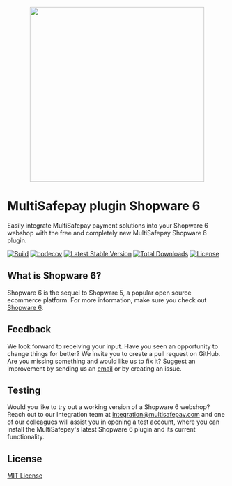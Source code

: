 <p align="center">
  <img src="https://www.multisafepay.com/img/multisafepaylogo.svg" width="400px" position="center">
</p>

# MultiSafepay plugin Shopware 6

Easily integrate MultiSafepay payment solutions into your Shopware 6 webshop with the free and completely new MultiSafepay Shopware 6 plugin.

[![Build](https://github.com/MultiSafepay/shopware6/workflows/Build/badge.svg)](https://github.com/MultiSafepay/shopware6/actions)
[![codecov](https://codecov.io/gh/MultiSafepay/Shopware6/branch/master/graph/badge.svg)](https://codecov.io/gh/MultiSafepay/Shopware6)
[![Latest Stable Version](https://img.shields.io/packagist/v/multisafepay/shopware6.svg)](https://packagist.org/packages/multisafepay/shopware6)
[![Total Downloads](https://img.shields.io/packagist/dt/multisafepay/shopware6.svg)](https://packagist.org/packages/multisafepay/shopware6)
[![License](https://img.shields.io/packagist/l/multisafepay/shopware6.svg)](https://github.com/MultiSafepay/shopware6/blob/master/LICENSE)

## What is Shopware 6?
Shopware 6 is the sequel to Shopware 5, a popular open source ecommerce platform. For more information, make sure you check out [Shopware 6](https://www.shopware.com/en/products/shopware-6/).

## Feedback
We look forward to receiving your input.
Have you seen an opportunity to change things for better? We invite you to create a pull request on GitHub.
Are you missing something and would like us to fix it? Suggest an improvement by sending us an [email](mailto:integration@multisafepay.com) or by creating an issue.

## Testing
Would you like to try out a working version of a Shopware 6 webshop? Reach out to our Integration team at <integration@multisafepay.com> and one of our colleagues will assist you in opening a test account, where you can install the MultiSafepay's latest Shopware 6 plugin and its current functionality.

## License
[MIT License](https://github.com/MultiSafepay/shopware6/blob/develop/LICENSE)
